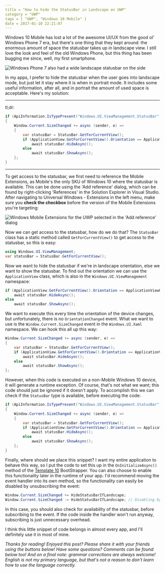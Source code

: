 ```yaml
---
title = "How to hide the StatusBar in Landscape on UWP"
category = "UWP"
tags = [ "UWP", "Windows 10 Mobile" ]
date = 2017-01-10 22:21:07
---
```



Windows 10 Mobile has lost a lot of the awesome UI/UX from the good ol' Windows Phone 7 era, but there's one thing that they kept around: the enormous amount of space the statusbar takes up in landscape view. I still love the look and feel of the old Windows Phone, but this thing has been bugging me since, well, my first smartphone.
<!-- more -->

![Windows Phone 7 also had a wide landscape statusbar on the side](/2017/01/10/how-to-hide-the-statusbar-in-landscape-on-uwp/wp7.jpg "The StatusBar on WP7 (screenshots were impossible, back then)")

In my apps, I prefer to hide the statusbar when the user goes into landscape mode, but just let it stay where it is when in portrait mode. It includes some useful information, after all, and in portrait the amount of used space is acceptable. Here's my solution:

------
tl;dr:
```csharp
if (ApiInformation.IsTypePresent("Windows.UI.ViewManagement.StatusBar"))
{
    Window.Current.SizeChanged += async (sender, e) =>
    {
        var statusBar = StatusBar.GetForCurrentView();
        if (ApplicationView.GetForCurrentView().Orientation == ApplicationViewOrientation.Landscape)
            await statusBar.HideAsync();
        else
            await statusBar.ShowAsync();
    };
}
```
------

To get access to the statusbar, we first need to reference the Mobile Extensions, as Mobile's the only SKU of Windows 10 where the statusbar is available. This can be done using the 'Add reference' dialog, which can be found by right-clicking 'References' in the Solution Explorer in Visual Studio. After navigating to Universal Windows - Extensions in the left menu, make sure you **check the checkbox** before the version of the Mobile Extensions you're targeting:

![Windows Mobile Extensions for the UWP selected in the 'Add reference' dialog](/2017/01/10/how-to-hide-the-statusbar-in-landscape-on-uwp/references.png "The 'Add reference' dialog")

Now we can get access to the statusbar, how do we do that? The `StatusBar` class has a static method called `GetForCurrentView()` to get access to the statusbar, so this is easy:

```csharp
using Windows.UI.ViewManagement;
var statusBar = StatusBar.GetForCurrentView();
```

Now we want to hide the statusbar if we're in landscape orientation, else we want to show the statusbar. To find out the orientation we can use the `ApplicationView` class, which is also in the `Windows.UI.ViewManagement` namespace:

```csharp
if (ApplicationView.GetForCurrentView().Orientation == ApplicationViewOrientation.Landscape)
    await statusBar.HideAsync();
else
    await statusBar.ShowAsync();
```

We want to execute this every time the orientation of the device changes, but unfortunately, there is no `OrientationChanged` event. What we want to use is the `Window.Current.SizeChanged` event in the `Windows.UI.Xaml` namespace. We can hook this all up this way:

```csharp
Window.Current.SizeChanged += async (sender, e) =>
{
    var statusBar = StatusBar.GetForCurrentView();
    if (ApplicationView.GetForCurrentView().Orientation == ApplicationViewOrientation.Landscape)
        await statusBar.HideAsync();
    else
        await statusBar.ShowAsync();
};
```

However, when this code is executed on a non-Mobile Windows 10 device, it will generate a runtime exception. Of course, that's not what we want; this code should just be ignored if it doesn't apply. To accomplish this we can check if the `StatusBar` type is available, before executing the code:

```csharp
if (ApiInformation.IsTypePresent("Windows.UI.ViewManagement.StatusBar"))
{
    Window.Current.SizeChanged += async (sender, e) =>
    {
        var statusBar = StatusBar.GetForCurrentView();
        if (ApplicationView.GetForCurrentView().Orientation == ApplicationViewOrientation.Landscape)
            await statusBar.HideAsync();
        else
            await statusBar.ShowAsync();
    };
}
```

Finally, where should we place this snippet? I want my entire application to behave this way, so I put the code to set this up in the `OnInitializeAsync()` method of the [Template 10](https://aka.ms/template10) BootStrapper. You can also choose to enable this functionality later in the runtime of your app. I'd recommend moving the event handler into its own method, so the functionality can easily be disabled by unsubscribing the event:

```csharp
Window.Current.SizeChanged += HideStatusBarIfLandscape;
Window.Current.SizeChanged -= HideStatusBarIfLandscape; // Disabling by unsubscribing
```

In this case, you should also check for availability of the statusbar, before subscribing to the event. If the code inside the handler won't run anyway, subscribing is just unnecessary overhead.

I think this little snippet of code belongs in almost every app, and I'll definitely use it in most of mine.

*Thanks for reading! Enjoyed this post? Please share it with your friends using the buttons below! Have some questions? Comments can be found below too! And on a final note: grammar corrections are always welcome! English is not my primary language, but that's not a reason to don't learn how to use the language correctly.*